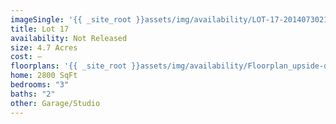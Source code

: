 ```yaml
---
imageSingle: '{{ _site_root }}assets/img/availability/LOT-17-20140730214149.png'
title: Lot 17
availability: Not Released
size: 4.7 Acres
cost: —
floorplans: '{{ _site_root }}assets/img/availability/Floorplan_upside-down-20140801131257.jpg'
home: 2800 SqFt
bedrooms: "3"
baths: "2"
other: Garage/Studio
---
```

